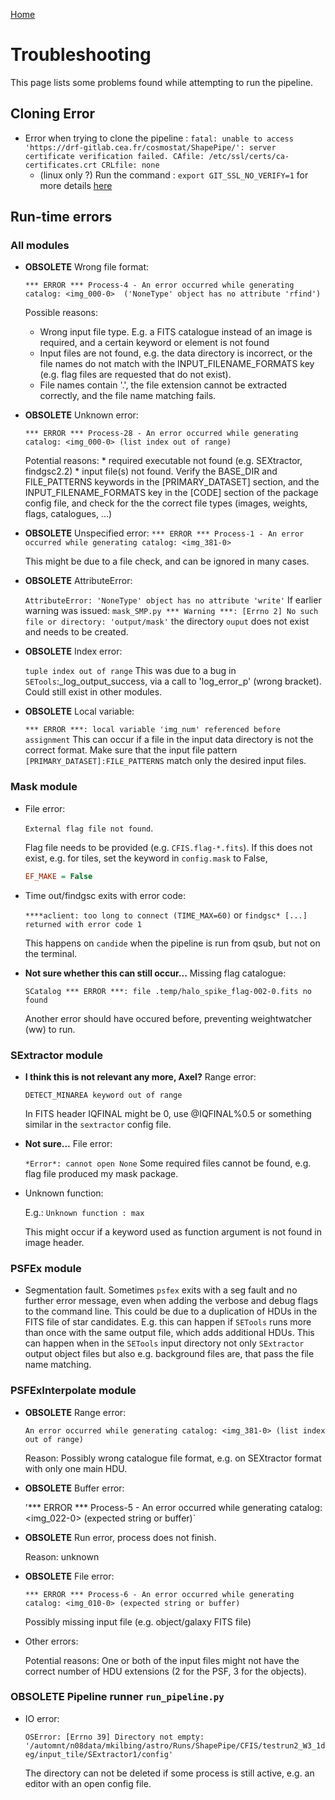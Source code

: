 [Home](./shapepipe.md)

# Troubleshooting

This page lists some problems found while attempting to run the pipeline.

## Cloning Error

- Error when trying to clone the pipeline :
`fatal: unable to access 'https://drf-gitlab.cea.fr/cosmostat/ShapePipe/': server certificate verification failed. CAfile: /etc/ssl/certs/ca-certificates.crt CRLfile: none`
  - (linux only ?) Run the command : `export GIT_SSL_NO_VERIFY=1` for more details [here](https://stackoverflow.com/questions/21181231/server-certificate-verification-failed-cafile-etc-ssl-certs-ca-certificates-c)

## Run-time errors

### All modules

- **OBSOLETE** Wrong file format:

   `*** ERROR *** Process-4 - An error occurred while generating catalog: <img_000-0>  ('NoneType' object has no attribute 'rfind')`

   Possible reasons:

   - Wrong input file type. E.g. a FITS catalogue instead of an image is required, and a certain keyword or element is not found
   - Input files are not found, e.g. the data directory is incorrect, or the file names do not match with the INPUT_FILENAME_FORMATS key (e.g. flag files are requested that do not exist).
   - File names contain '.', the file extension cannot be extracted correctly, and the file name matching fails.

- **OBSOLETE** Unknown error:

   `*** ERROR *** Process-28 - An error occurred while generating catalog: <img_000-0> (list index out of range)`

   Potential reasons:
      * required executable not found (e.g. SEXtractor, findgsc2.2)
      * input file(s) not found. Verify the BASE_DIR and FILE_PATTERNS keywords in the [PRIMARY_DATASET] section, and the INPUT_FILENAME_FORMATS key in the [CODE] section of the package config file, and check for the the correct file types (images, weights, flags, catalogues, ...)

- **OBSOLETE** Unspecified error:
   `*** ERROR *** Process-1 - An error occurred while generating catalog: <img_381-0>`

   This might be due to a file check, and can be ignored in many cases.

- **OBSOLETE** AttributeError:

   `AttributeError: 'NoneType' object has no attribute 'write'`
   If earlier warning was issued:
   `mask_SMP.py *** Warning ***: [Errno 2] No such file or directory: 'output/mask'`
   the directory `ouput` does not exist and needs to be created.

- **OBSOLETE** Index error:

   `tuple index out of range`
   This was due to a bug in `SETools`:_log_output_success, via a call to 'log_error_p' (wrong bracket). Could still exist in other modules.

- **OBSOLETE** Local variable:

   `*** ERROR ***: local variable 'img_num' referenced before assignment`
   This can occur if a file in the input data directory is not the correct format. Make sure that the input file pattern `[PRIMARY_DATASET]:FILE_PATTERNS` match only the desired input files.

### Mask module

- File error:

   `External flag file not found`.

   Flag file needs to be provided (e.g. `CFIS.flag-*.fits`). If this does not exist, e.g. for tiles, set the keyword in `config.mask` to False,
   ```ini
   EF_MAKE = False
   ```

- Time out/findgsc exits with error code:

   `****aclient: too long to connect (TIME_MAX=60)` or
   `findgsc* [...] returned with error code 1`

   This happens on `candide` when the pipeline is run from qsub, but not on the terminal.

- **Not sure whether this can still occur...** Missing flag catalogue:

   `SCatalog *** ERROR ***: file .temp/halo_spike_flag-002-0.fits no found`

   Another error should have occured before, preventing weightwatcher (ww) to run.

### SExtractor module

- **I think this is not relevant any more, Axel?** Range error:

   `DETECT_MINAREA keyword out of range`

   In FITS header IQFINAL might be 0, use @IQFINAL%0.5 or something similar in the `sextractor` config file.

- **Not sure...** File error:

   `*Error*: cannot open None`
   Some required files cannot be found, e.g. flag file produced my mask package.

- Unknown function:

   E.g.: `Unknown function : max`

   This might occur if a keyword used as function argument is not found in image header.


### PSFEx module

- Segmentation fault. Sometimes `psfex` exits with a seg fault and no further error message, even when adding the verbose and debug flags to the command line. This could be due to a duplication of HDUs in the FITS file of star candidates. E.g. this can happen if `SETools` runs more than once with the same output file, which adds additional HDUs. This can happen when in the `SETools` input directory not only `SExtractor` output object files but also e.g. background files are, that pass the file name matching.


### PSFExInterpolate module

- **OBSOLETE** Range error:

    `An error occurred while generating catalog: <img_381-0> (list index out of range)`

    Reason: Possibly wrong catalogue file format, e.g. on SEXtractor format with only one main HDU.

- **OBSOLETE** Buffer error:

    '*** ERROR *** Process-5 - An error occurred while generating catalog: <img_022-0> (expected string or buffer)`

- **OBSOLETE** Run error, process does not finish.

    Reason: unknown

- **OBSOLETE** File error:

    `*** ERROR *** Process-6 - An error occurred while generating catalog: <img_010-0> (expected string or buffer)`

    Possibly missing input file (e.g. object/galaxy FITS file)

- Other errors:

    Potential reasons:  One or both of the input files might not have the correct number of HDU extensions (2 for the PSF, 3 for the objects).

### **OBSOLETE** Pipeline runner `run_pipeline.py`

  - IO error:

     `OSError: [Errno 39] Directory not empty: '/automnt/n08data/mkilbing/astro/Runs/ShapePipe/CFIS/testrun2_W3_1deg/input_tile/SExtractor1/config'`

     The directory can not be deleted if some process is still active, e.g. an editor with an open
     config file.
